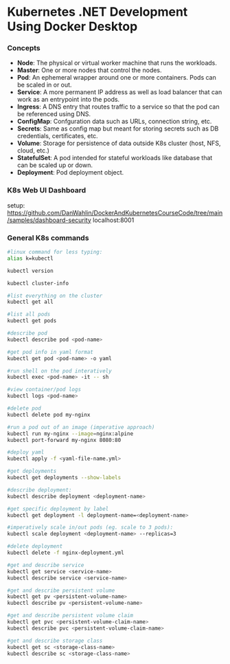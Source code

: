 # Kubernetes .NET Development Using Docker Desktop

### Concepts
- **Node**: The physical or virtual worker machine that runs the workloads.
- **Master**: One or more nodes that control the nodes.
- **Pod**: An ephemeral wrapper around one or more containers.  Pods can be scaled in or out.  
- **Service**: A more permanent IP address as well as load balancer that can work as an entrypoint into the pods.
- **Ingress**: A DNS entry that routes traffic to a service so that the pod can be referenced using DNS.
- **ConfigMap**: Confguration data such as URLs, connection string, etc.
- **Secrets**: Same as config map but meant for storing secrets such as DB credentials, certificates, etc.
- **Volume**: Storage for persistence of data outside K8s cluster (host, NFS, cloud, etc.)
- **StatefulSet**: A pod intended for stateful workloads like database that can be scaled up or down.
- **Deployment**: Pod deployment object.

### K8s Web UI Dashboard
setup: https://github.com/DanWahlin/DockerAndKubernetesCourseCode/tree/main/samples/dashboard-security
localhost:8001

### General K8s commands
```bash
#linux command for less typing: 
alias k=kubectl

kubectl version

kubectl cluster-info

#list everything on the cluster
kubectl get all 

#list all pods
kubectl get pods

#describe pod
kubectl describe pod <pod-name>

#get pod info in yaml format
kubectl get pod <pod-name> -o yaml

#run shell on the pod interatively
kubectl exec <pod-name> -it -- sh

#view container/pod logs
kubectl logs <pod-name>

#delete pod
kubectl delete pod my-nginx

#run a pod out of an image (imperative approach)
kubectl run my-nginx --image=nginx:alpine
kubectl port-forward my-nginx 8080:80

#deploy yaml
kubectl apply -f <yaml-file-name.yml>

#get deployments
kubectl get deployments --show-labels

#describe deployment:
kubectl describe deployment <deployment-name>

#get specific deployment by label
kubectl get deployment -l deployment-name=<deployment-name> 

#imperatively scale in/out pods (eg. scale to 3 pods):
kubectl scale deployment <deployment-name> --replicas=3

#delete deployment
kubectl delete -f nginx-deployment.yml

#get and describe service
kubectl get service <service-name>
kubectl describe service <service-name>

#get and describe persistent volume
kubectl get pv <persistent-volume-name>
kubectl describe pv <persistent-volume-name>

#get and describe persistent volume claim
kubectl get pvc <persistent-volume-claim-name>
kubectl describe pvc <persistent-volume-claim-name>

#get and describe storage class
kubectl get sc <storage-class-name>
kubectl describe sc <storage-class-name>

```











